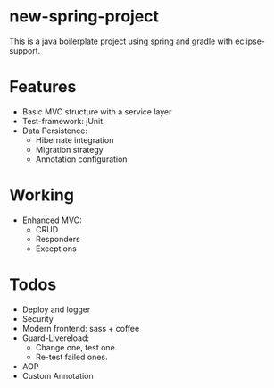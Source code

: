 # new-spring-project
This is a java boilerplate project using spring and gradle with eclipse-support.

# Features
* Basic MVC structure with a service layer
* Test-framework: jUnit
* Data Persistence:
  * Hibernate integration
  * Migration strategy
  * Annotation configuration

# Working
* Enhanced MVC:
  * CRUD
  * Responders
  * Exceptions

# Todos
* Deploy and logger
* Security
* Modern frontend: sass + coffee
* Guard-Livereload:
  * Change one, test one.
  * Re-test failed ones.
* AOP
* Custom Annotation
